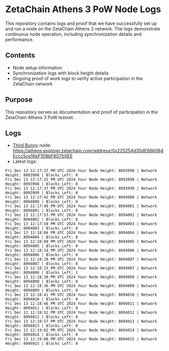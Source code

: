 # ZetaChain Athens 3 PoW Node Logs
This repository contains logs and proof that we have successfully set up and run a node on the ZetaChain Athens 3 network. The logs demonstrate continuous node operation, including synchronization details and performance.

## Contents
- Node setup information
- Synchronization logs with block height details
- Ongoing proof of work logs to verify active participation in the ZetaChain network

## Purpose
This repository serves as documentation and proof of participation in the ZetaChain Athens 3 PoW testnet.

## Logs

- [Third Bunny](https://thirdbunny.xyz/) node: https://athens.explorer.zetachain.com/address/0x225254d35dE666064Eccc5ce16eF1D8bF8D7b5EE
- Latest logs:
```
Fri Dec 13 12:17:27 PM UTC 2024 Your Node Height: 8093998 | Network Height: 8093998 | Blocks Left: 0
Fri Dec 13 12:17:32 PM UTC 2024 Your Node Height: 8093998 | Network Height: 8093998 | Blocks Left: 0
Fri Dec 13 12:17:37 PM UTC 2024 Your Node Height: 8093999 | Network Height: 8093999 | Blocks Left: 0
Fri Dec 13 12:17:42 PM UTC 2024 Your Node Height: 8094000 | Network Height: 8094000 | Blocks Left: 0
Fri Dec 13 12:17:48 PM UTC 2024 Your Node Height: 8094001 | Network Height: 8094001 | Blocks Left: 0
Fri Dec 13 12:17:53 PM UTC 2024 Your Node Height: 8094002 | Network Height: 8094002 | Blocks Left: 0
Fri Dec 13 12:17:58 PM UTC 2024 Your Node Height: 8094003 | Network Height: 8094003 | Blocks Left: 0
Fri Dec 13 12:18:04 PM UTC 2024 Your Node Height: 8094004 | Network Height: 8094004 | Blocks Left: 0
Fri Dec 13 12:18:09 PM UTC 2024 Your Node Height: 8094005 | Network Height: 8094005 | Blocks Left: 0
Fri Dec 13 12:18:14 PM UTC 2024 Your Node Height: 8094006 | Network Height: 8094006 | Blocks Left: 0
Fri Dec 13 12:18:20 PM UTC 2024 Your Node Height: 8094007 | Network Height: 8094007 | Blocks Left: 0
Fri Dec 13 12:18:25 PM UTC 2024 Your Node Height: 8094007 | Network Height: 8094008 | Blocks Left: 1
Fri Dec 13 12:18:30 PM UTC 2024 Your Node Height: 8094008 | Network Height: 8094008 | Blocks Left: 0
Fri Dec 13 12:18:36 PM UTC 2024 Your Node Height: 8094009 | Network Height: 8094009 | Blocks Left: 0
Fri Dec 13 12:18:41 PM UTC 2024 Your Node Height: 8094010 | Network Height: 8094010 | Blocks Left: 0
Fri Dec 13 12:18:46 PM UTC 2024 Your Node Height: 8094011 | Network Height: 8094011 | Blocks Left: 0
Fri Dec 13 12:18:52 PM UTC 2024 Your Node Height: 8094012 | Network Height: 8094012 | Blocks Left: 0
Fri Dec 13 12:18:57 PM UTC 2024 Your Node Height: 8094013 | Network Height: 8094013 | Blocks Left: 0
Fri Dec 13 12:19:02 PM UTC 2024 Your Node Height: 8094014 | Network Height: 8094014 | Blocks Left: 0
Fri Dec 13 12:19:08 PM UTC 2024 Your Node Height: 8094015 | Network Height: 8094015 | Blocks Left: 0
```
